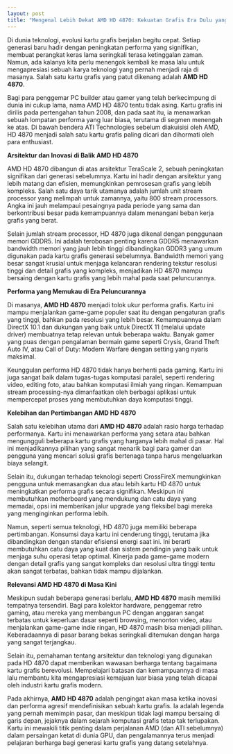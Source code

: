 ```yaml
---
layout: post
title: "Mengenal Lebih Dekat AMD HD 4870: Kekuatan Grafis Era Dulu yang Masih Relevan"
---
```


Di dunia teknologi, evolusi kartu grafis berjalan begitu cepat. Setiap generasi baru hadir dengan peningkatan performa yang signifikan, membuat perangkat keras lama seringkali terasa ketinggalan zaman. Namun, ada kalanya kita perlu menengok kembali ke masa lalu untuk mengapresiasi sebuah karya teknologi yang pernah menjadi raja di masanya. Salah satu kartu grafis yang patut dikenang adalah **AMD HD 4870**.

Bagi para penggemar PC builder atau gamer yang telah berkecimpung di dunia ini cukup lama, nama AMD HD 4870 tentu tidak asing. Kartu grafis ini dirilis pada pertengahan tahun 2008, dan pada saat itu, ia menawarkan sebuah lompatan performa yang luar biasa, terutama di segmen menengah ke atas. Di bawah bendera ATI Technologies sebelum diakuisisi oleh AMD, HD 4870 menjadi salah satu kartu grafis paling dicari dan dihormati oleh para enthusiast.

**Arsitektur dan Inovasi di Balik AMD HD 4870**

AMD HD 4870 dibangun di atas arsitektur TeraScale 2, sebuah peningkatan signifikan dari generasi sebelumnya. Kartu ini hadir dengan arsitektur yang lebih matang dan efisien, memungkinkan pemrosesan grafis yang lebih kompleks. Salah satu daya tarik utamanya adalah jumlah unit stream processor yang melimpah untuk zamannya, yaitu 800 stream processors. Angka ini jauh melampaui pesaingnya pada periode yang sama dan berkontribusi besar pada kemampuannya dalam menangani beban kerja grafis yang berat.

Selain jumlah stream processor, HD 4870 juga dikenal dengan penggunaan memori GDDR5. Ini adalah terobosan penting karena GDDR5 menawarkan bandwidth memori yang jauh lebih tinggi dibandingkan GDDR3 yang umum digunakan pada kartu grafis generasi sebelumnya. Bandwidth memori yang besar sangat krusial untuk menjaga kelancaran rendering tekstur resolusi tinggi dan detail grafis yang kompleks, menjadikan HD 4870 mampu bersaing dengan kartu grafis yang lebih mahal pada saat peluncurannya.

**Performa yang Memukau di Era Peluncurannya**

Di masanya, **AMD HD 4870** menjadi tolok ukur performa grafis. Kartu ini mampu menjalankan game-game populer saat itu dengan pengaturan grafis yang tinggi, bahkan pada resolusi yang lebih besar. Kemampuannya dalam DirectX 10.1 dan dukungan yang baik untuk DirectX 11 (melalui update driver) membuatnya tetap relevan untuk beberapa waktu. Banyak gamer yang puas dengan pengalaman bermain game seperti Crysis, Grand Theft Auto IV, atau Call of Duty: Modern Warfare dengan setting yang nyaris maksimal.

Keunggulan performa HD 4870 tidak hanya berhenti pada gaming. Kartu ini juga sangat baik dalam tugas-tugas komputasi paralel, seperti rendering video, editing foto, atau bahkan komputasi ilmiah yang ringan. Kemampuan stream processing-nya dimanfaatkan oleh berbagai aplikasi untuk mempercepat proses yang membutuhkan daya komputasi tinggi.

**Kelebihan dan Pertimbangan AMD HD 4870**

Salah satu kelebihan utama dari **AMD HD 4870** adalah rasio harga terhadap performanya. Kartu ini menawarkan performa yang setara atau bahkan mengungguli beberapa kartu grafis yang harganya lebih mahal di pasar. Hal ini menjadikannya pilihan yang sangat menarik bagi para gamer dan pengguna yang mencari solusi grafis bertenaga tanpa harus mengeluarkan biaya selangit.

Selain itu, dukungan terhadap teknologi seperti CrossFireX memungkinkan pengguna untuk memasangkan dua atau lebih kartu HD 4870 untuk meningkatkan performa grafis secara signifikan. Meskipun ini membutuhkan motherboard yang mendukung dan catu daya yang memadai, opsi ini memberikan jalur upgrade yang fleksibel bagi mereka yang menginginkan performa lebih.

Namun, seperti semua teknologi, HD 4870 juga memiliki beberapa pertimbangan. Konsumsi daya kartu ini cenderung tinggi, terutama jika dibandingkan dengan standar efisiensi energi saat ini. Ini berarti membutuhkan catu daya yang kuat dan sistem pendingin yang baik untuk menjaga suhu operasi tetap optimal. Kinerja pada game-game modern dengan detail grafis yang sangat kompleks dan resolusi ultra tinggi tentu akan sangat terbatas, bahkan tidak mampu dijalankan.

**Relevansi AMD HD 4870 di Masa Kini**

Meskipun sudah beberapa generasi berlalu, **AMD HD 4870** masih memiliki tempatnya tersendiri. Bagi para kolektor hardware, penggemar retro gaming, atau mereka yang membangun PC dengan anggaran sangat terbatas untuk keperluan dasar seperti browsing, menonton video, atau menjalankan game-game indie ringan, HD 4870 masih bisa menjadi pilihan. Keberadaannya di pasar barang bekas seringkali ditemukan dengan harga yang sangat terjangkau.

Selain itu, pemahaman tentang arsitektur dan teknologi yang digunakan pada HD 4870 dapat memberikan wawasan berharga tentang bagaimana kartu grafis berevolusi. Mempelajari batasan dan kemampuannya di masa lalu membantu kita mengapresiasi kemajuan luar biasa yang telah dicapai oleh industri kartu grafis modern.

Pada akhirnya, **AMD HD 4870** adalah pengingat akan masa ketika inovasi dan performa agresif mendefinisikan sebuah kartu grafis. Ia adalah legenda yang pernah memimpin pasar, dan meskipun tidak lagi mampu bersaing di garis depan, jejaknya dalam sejarah komputasi grafis tetap tak terlupakan. Kartu ini mewakili titik penting dalam perjalanan AMD (dan ATI sebelumnya) dalam persaingan ketat di dunia GPU, dan pengalamannya terus menjadi pelajaran berharga bagi generasi kartu grafis yang datang setelahnya.
